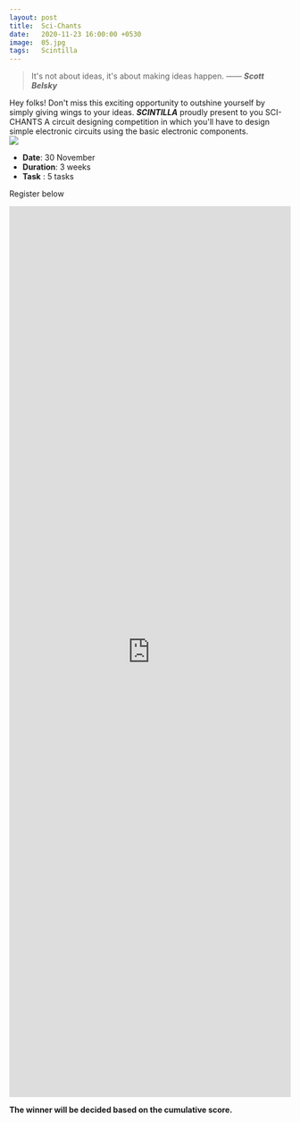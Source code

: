 ```yaml
---
layout: post
title:  Sci-Chants
date:   2020-11-23 16:00:00 +0530
image:  05.jpg
tags:   Scintilla 
---
```


> It's not about ideas, it's about making ideas happen.  —— ***Scott Belsky***

Hey folks! Don't miss this exciting opportunity to outshine yourself by simply giving wings to your ideas.
***SCINTILLA*** proudly present to you SCI-CHANTS A circuit designing competition in which you'll have to design simple electronic circuits using the basic electronic components.
<br>
![]({{site.baseurl}}/img/12.jpg)
<br>

- **Date**: 30 November<br> 
- **Duration**: 3 weeks<br>
- **Task** : 5 tasks<br> 

Register below
<!-- https://forms.gle/5yHbv1nwGust2nHq5 -->
<iframe src="https://docs.google.com/forms/d/e/1FAIpQLSfXkZ5urAD13nzqORUYaxxUHUWTRa38rf7f8E5CJQ4UM0CJOQ/viewform?embedded=true" width="100%" height="1597" frameborder="0" marginheight="0" marginwidth="0">Loading…</iframe>

**The winner will be decided based on the cumulative score.**


